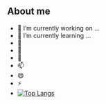 ## About me


- 🔭 I’m currently working on ...
- 🌱 I’m currently learning ...
- 👯 
- 🤔 
- 💬 
- 📫 
- 😄 
- ⚡ 
- [![Top Langs](https://github-readme-stats.vercel.app/api/top-langs/?username=LIHUA919&layout=donut-vertical)](https://github.com/anuraghazra/github-readme-stats)
